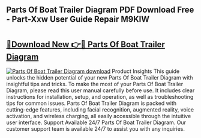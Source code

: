 ## Parts Of Boat Trailer Diagram PDF Download Free - Part-Xxw User Guide Repair M9KIW

# <h2><a href="http://dfr74hj.blite.top/?on=Parts+Of+Boat+Trailer+Diagram">🔗Download New 👉🔴 Parts Of Boat Trailer Diagram</a></h2>

[![Parts Of Boat Trailer Diagram download](https://i.imgur.com/lujVjoI.png)](http://dfr74hj.blite.top/?on=Parts+Of+Boat+Trailer+Diagram)
Product Insights This guide unlocks the hidden potential of your new Parts Of Boat Trailer Diagram with insightful tips and tricks. To make the most of your Parts Of Boat Trailer Diagram, please read this user manual carefully before use. It includes clear instructions for installation, setup, and operation, as well as troubleshooting tips for common issues. Parts Of Boat Trailer Diagram is packed with cutting-edge features, including facial recognition, augmented reality, voice activation, and wireless charging, all easily accessible through the intuitive user interface. Support Available 24/7 Parts Of Boat Trailer Diagram. Our customer support team is available 24/7 to assist you with any inquiries.
